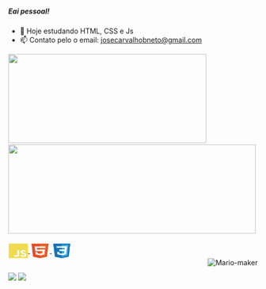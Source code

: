 ##### Eai pessoal!

- 🌱  Hoje estudando HTML, CSS e Js
- 📫 Contato pelo o email: josecarvalhobneto@gmail.com
 <div>
  <a href="https://github.com/gadamment">
  <img height="180em", width="400em" src="https://github-readme-stats.vercel.app/api?username=gadamment&show_icons=true&theme=onedark&include_all_commits=true&count_private=true"/>
  <img height="180em", width="500em" src="https://github-readme-stats.vercel.app/api/top-langs/?username=gadamment&layout=compact&langs_count=7&theme=onedark"/>
 </div>

  <div style="display: inline_block"><br>
  <img align="center" alt="Rafa-Js" height="30" width="40" src="https://raw.githubusercontent.com/devicons/devicon/master/icons/javascript/javascript-plain.svg">
  <img align="center" alt="Rafa-HTML" height="30" width="40" src="https://raw.githubusercontent.com/devicons/devicon/master/icons/html5/html5-original.svg">
  <img align="center" alt="Rafa-CSS" height="30" width="40" src="https://raw.githubusercontent.com/devicons/devicon/master/icons/css3/css3-original.svg">
  </div>
  <img align="right" alt="Mario-maker" src="https://i.giphy.com/media/H4nUqdNomOWzJfoIa6/giphy.webp">

  
    
  ##

<div> 
  <a href="https://www.linkedin.com/in/josé-de-carvalho-bastos-neto-8598b1218/" target="_blank"><img src="https://img.shields.io/badge/-LinkedIn-%230077B5?style=for-the-badge&logo=linkedin&logoColor=white" target="_blank"></a>
  <a href="https://www.facebook.com/josecarvalhob" target="_blank"><img src="https://img.shields.io/badge/Facebook-1877F2?style=for-the-badge&logo=facebook&logoColor=white" target="_blank"></a>
</div>
  

 
</div>
  
  
